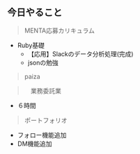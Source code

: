 ## 今日やること

> MENTA応募カリキュラム
- Ruby基礎
  - 【応用】Slackのデータ分析処理(完成)
  - jsonの勉強

> paiza


>　業務委託業　
- ６時間 

> ポートフォリオ
- フォロー機能追加
- DM機能追加

